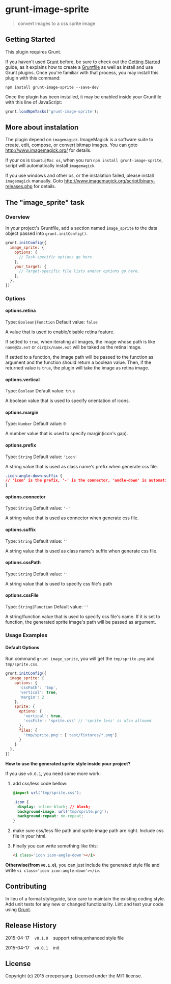 # grunt-image-sprite

> convert images to a css sprite image

## Getting Started
This plugin requires Grunt.

If you haven't used [Grunt](http://gruntjs.com/) before, be sure to check out the [Getting Started](http://gruntjs.com/getting-started) guide, as it explains how to create a [Gruntfile](http://gruntjs.com/sample-gruntfile) as well as install and use Grunt plugins. Once you're familiar with that process, you may install this plugin with this command:

```shell
npm install grunt-image-sprite --save-dev
```

Once the plugin has been installed, it may be enabled inside your Gruntfile with this line of JavaScript:

```js
grunt.loadNpmTasks('grunt-image-sprite');
```

## More about instalation

The plugin depend on `imagemagick`. ImageMagick is a software suite to create, edit, compose, or convert bitmap images. You can goto <http://www.imagemagick.org/> for details.

If your os is `Ubuntu|Mac os`, when you run `npm install grunt-image-sprite`, script will automatically install `imagemagick`.

If you use windows and other os, or the instalation failed, please install `imagemagick` manually. Goto <http://www.imagemagick.org/script/binary-releases.php> for details.

## The "image_sprite" task

### Overview
In your project's Gruntfile, add a section named `image_sprite` to the data object passed into `grunt.initConfig()`.

```js
grunt.initConfig({
  image_sprite: {
    options: {
      // Task-specific options go here.
    },
    your_target: {
      // Target-specific file lists and/or options go here.
    },
  },
})
```

### Options

#### options.retina
Type: `Boolean|Function`
Default value: `false`

A value that is used to enable/disable retina feature.

If setted to `true`, when iterating all images, the image whose path is like `name@2x.ext` or `dir@2x/name.ext` will be taked as the retina image.

If setted to a function, the image path will be passed to the function as argument and the function should return a boolean value. Then, if the returned value is `true`, the plugin will take the image as retina image.

#### options.vertical
Type: `Boolean`
Default value: `true`

A boolean value that is used to specify orientation of icons.

#### options.margin
Type: `Number`
Default value: `0`

A number value that is used to specify margin(icon's gap).

#### options.prefix
Type: `String`
Default value: `'icon'`

A string value that is used as class name's prefix when generate css file.

```css
.icon-angle-down-suffix {
// 'icon' is the prefix, '-' is the connector, 'andle-down' is automatically generated from file's name, 'suffix' is the suffix.
}
```

#### options.connector
Type: `String`
Default value: `'-'`

A string value that is used as connector when generate css file.

#### options.suffix
Type: `String`
Default value: `''`

A string value that is used as class name's suffix when generate css file.

#### options.cssPath
Type: `String`
Default value: `''`

A string value that is used to specify css file's path

#### options.cssFile
Type: `String|Function`
Default value: `''`

A string/function value that is used to specify css file's name. If it is set to function, the generated sprite image's path will be passed as argument.

### Usage Examples

#### Default Options
Run command `grunt image_sprite`, you will get the `tmp/sprite.png` and `tmp/sprite.css`.

```js
grunt.initConfig({
  image_sprite: {
    options: {
      'cssPath': 'tmp',
      'vertical': true,
      'margin': 2
    },
    sprite: {
      options: {
        'vertical': true,
        'cssFile': 'sprite.css' // 'sprite.less' is also allowed
      },
      files: {
        'tmp/sprite.png': ['test/fixtures/*.png']
      }
    }
  },
})
```

**How to use the generated sprite style inside your project?**

If you use `v0.0.1`, you need some more work: 

1. add css/less code bellow:
    ```css
    @import url('tmp/sprite.css');

    .icon {
      display: inline-block; // block;
      background-image: url('tmp/sprite.png');
      background-repeat: no-repeat;
    }
    ```
2. make sure css/less file path and sprite image path are right. Include css file in your html.
3. Finally you can write something like this:
    
    ```html
    <i class='icon icon-angle-down'></i>
    ```

**Otherwise(from `v0.1.0`)**, you can just include the generated style file and write `<i class='icon icon-angle-down'></i>`.


## Contributing
In lieu of a formal styleguide, take care to maintain the existing coding style. Add unit tests for any new or changed functionality. Lint and test your code using [Grunt](http://gruntjs.com/).

## Release History
2015-04-17&nbsp;&nbsp;&nbsp;&nbsp;`v0.1.0`&nbsp;&nbsp;&nbsp;&nbsp;support retina;enhanced style file

2015-04-17&nbsp;&nbsp;&nbsp;&nbsp;`v0.0.1`&nbsp;&nbsp;&nbsp;&nbsp;init

## License
Copyright (c) 2015 creeperyang. Licensed under the MIT license.
